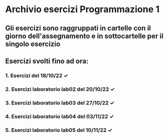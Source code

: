 # Archivio esercizi Programmazione 1

## Gli esercizi sono raggruppati in cartelle con il giorno dell'assegnamento e in sottocartelle per il singolo esercizio

## Esercizi svolti fino ad ora:

### 1. Esercizi del 18/10/22 ✓
### 2. Esercizi laboratorio lab02 del 20/10/22 ✓
### 3. Esercizi laboratorio lab03 del 27/10/22 ✓
### 4. Esercizi laboratorio lab04 del 03/11/22 ✓
### 5. Esercizi laboratorio lab05 del 10/11/22 ✓
